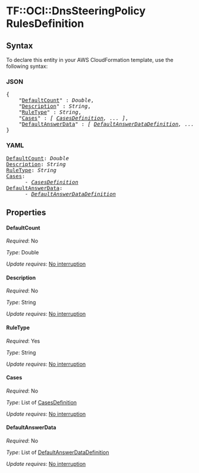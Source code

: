 # TF::OCI::DnsSteeringPolicy RulesDefinition

## Syntax

To declare this entity in your AWS CloudFormation template, use the following syntax:

### JSON

<pre>
{
    "<a href="#defaultcount" title="DefaultCount">DefaultCount</a>" : <i>Double</i>,
    "<a href="#description" title="Description">Description</a>" : <i>String</i>,
    "<a href="#ruletype" title="RuleType">RuleType</a>" : <i>String</i>,
    "<a href="#cases" title="Cases">Cases</a>" : <i>[ <a href="casesdefinition.md">CasesDefinition</a>, ... ]</i>,
    "<a href="#defaultanswerdata" title="DefaultAnswerData">DefaultAnswerData</a>" : <i>[ <a href="defaultanswerdatadefinition.md">DefaultAnswerDataDefinition</a>, ... ]</i>
}
</pre>

### YAML

<pre>
<a href="#defaultcount" title="DefaultCount">DefaultCount</a>: <i>Double</i>
<a href="#description" title="Description">Description</a>: <i>String</i>
<a href="#ruletype" title="RuleType">RuleType</a>: <i>String</i>
<a href="#cases" title="Cases">Cases</a>: <i>
      - <a href="casesdefinition.md">CasesDefinition</a></i>
<a href="#defaultanswerdata" title="DefaultAnswerData">DefaultAnswerData</a>: <i>
      - <a href="defaultanswerdatadefinition.md">DefaultAnswerDataDefinition</a></i>
</pre>

## Properties

#### DefaultCount

_Required_: No

_Type_: Double

_Update requires_: [No interruption](https://docs.aws.amazon.com/AWSCloudFormation/latest/UserGuide/using-cfn-updating-stacks-update-behaviors.html#update-no-interrupt)

#### Description

_Required_: No

_Type_: String

_Update requires_: [No interruption](https://docs.aws.amazon.com/AWSCloudFormation/latest/UserGuide/using-cfn-updating-stacks-update-behaviors.html#update-no-interrupt)

#### RuleType

_Required_: Yes

_Type_: String

_Update requires_: [No interruption](https://docs.aws.amazon.com/AWSCloudFormation/latest/UserGuide/using-cfn-updating-stacks-update-behaviors.html#update-no-interrupt)

#### Cases

_Required_: No

_Type_: List of <a href="casesdefinition.md">CasesDefinition</a>

_Update requires_: [No interruption](https://docs.aws.amazon.com/AWSCloudFormation/latest/UserGuide/using-cfn-updating-stacks-update-behaviors.html#update-no-interrupt)

#### DefaultAnswerData

_Required_: No

_Type_: List of <a href="defaultanswerdatadefinition.md">DefaultAnswerDataDefinition</a>

_Update requires_: [No interruption](https://docs.aws.amazon.com/AWSCloudFormation/latest/UserGuide/using-cfn-updating-stacks-update-behaviors.html#update-no-interrupt)

